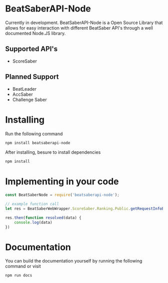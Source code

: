 # BeatSaberAPI-Node
Currently in development. BeatSaberAPI-Node is a Open Source Library that allows for easy interaction with different BeatSaber API's through a well documented Node.JS library.

## Supported API's
- ScoreSaber

## Planned Support 
- BeatLeader
- AccSaber
- Challenge Saber

# Installing
Run the following command
```bash
npm install beatsaberapi-node
```
After installing, besure to install dependencies
```bash
npm install
```

# Implementing in your code
```js
const BeatSaberNode = require('beatsaberapi-node');

// example function call
let res = BeatSaberWebWrapper.ScoreSaber.Ranking.Public.getRequestInfoByLeaderboardId('578412')

res.then(function resolved(data) {
    console.log(data)
})
```

# Documentation
You can build the documentation yourself by running the following command or visit 
```bash
npm run docs
``` 